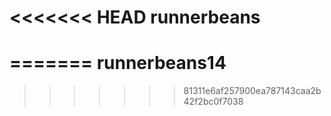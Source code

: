 <<<<<<< HEAD
runnerbeans
===========
=======
runnerbeans14
=============
>>>>>>> 81311e6af257900ea787143caa2b42f2bc0f7038
